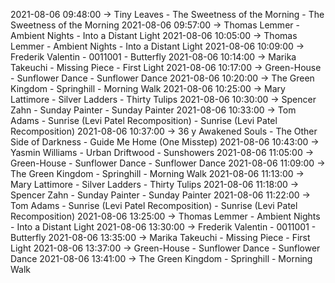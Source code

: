 2021-08-06 09:48:00 -> Tiny Leaves - The Sweetness of the Morning - The Sweetness of the Morning
2021-08-06 09:57:00 -> Thomas Lemmer - Ambient Nights - Into a Distant Light
2021-08-06 10:05:00 -> Thomas Lemmer - Ambient Nights - Into a Distant Light
2021-08-06 10:09:00 -> Frederik Valentin - 0011001 - Butterfly
2021-08-06 10:14:00 -> Marika Takeuchi - Missing Piece - First Light
2021-08-06 10:17:00 -> Green-House - Sunflower Dance - Sunflower Dance
2021-08-06 10:20:00 -> The Green Kingdom - Springhill - Morning Walk
2021-08-06 10:25:00 -> Mary Lattimore - Silver Ladders - Thirty Tulips
2021-08-06 10:30:00 -> Spencer Zahn - Sunday Painter - Sunday Painter
2021-08-06 10:33:00 -> Tom Adams - Sunrise (Levi Patel Recomposition) - Sunrise (Levi Patel Recomposition)
2021-08-06 10:37:00 -> 36 y Awakened Souls - The Other Side of Darkness - Guide Me Home (One Misstep)
2021-08-06 10:43:00 -> Yasmin Williams - Urban Driftwood - Sunshowers
2021-08-06 11:05:00 -> Green-House - Sunflower Dance - Sunflower Dance
2021-08-06 11:09:00 -> The Green Kingdom - Springhill - Morning Walk
2021-08-06 11:13:00 -> Mary Lattimore - Silver Ladders - Thirty Tulips
2021-08-06 11:18:00 -> Spencer Zahn - Sunday Painter - Sunday Painter
2021-08-06 11:22:00 -> Tom Adams - Sunrise (Levi Patel Recomposition) - Sunrise (Levi Patel Recomposition)
2021-08-06 13:25:00 -> Thomas Lemmer - Ambient Nights - Into a Distant Light
2021-08-06 13:30:00 -> Frederik Valentin - 0011001 - Butterfly
2021-08-06 13:35:00 -> Marika Takeuchi - Missing Piece - First Light
2021-08-06 13:37:00 -> Green-House - Sunflower Dance - Sunflower Dance
2021-08-06 13:41:00 -> The Green Kingdom - Springhill - Morning Walk
